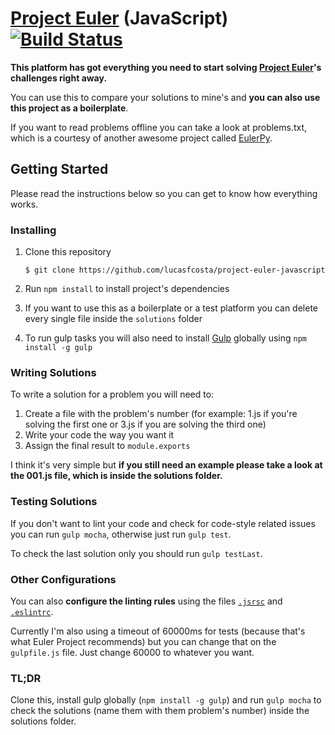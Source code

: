 # [Project Euler](https://projecteuler.net/) (JavaScript) [![Build Status](https://travis-ci.org/lucasfcosta/project-euler-javascript.svg?branch=master)](https://travis-ci.org/lucasfcosta/project-euler-javascript)

**This platform has got everything you need to start solving [Project Euler](https://projecteuler.net/)'s challenges right away.**

You can use this to compare your solutions to mine's and **you can also use this project as a boilerplate**.

If you want to read problems offline you can take a look at problems.txt, which is a courtesy of another awesome project called [EulerPy](https://github.com/iKevinY/EulerPy).


## Getting Started

Please read the instructions below so you can get to know how everything works.


### Installing

1. Clone this repository
    
    ```
    $ git clone https://github.com/lucasfcosta/project-euler-javascript
    ```
2. Run `npm install` to install project's dependencies
3. If you want to use this as a boilerplate or a test platform you can delete every single file inside the `solutions` folder
4. To run gulp tasks you will also need to install [Gulp](https://www.npmjs.com/package/gulp) globally using `npm install -g gulp`

### Writing Solutions

To write a solution for a problem you will need to:

1. Create a file with the problem's number (for example: 1.js if you're solving the first one or 3.js if you are solving the third one)
2. Write your code the way you want it
3. Assign the final result to `module.exports`

I think it's very simple but **if you still need an example please take a look at the 001.js file, which is inside the solutions folder.**


### Testing Solutions

If you don't want to lint your code and check for code-style related issues you can run `gulp mocha`, otherwise just run `gulp test`.

To check the last solution only you should run `gulp testLast`.

### Other Configurations

You can also **configure the linting rules** using the files [`.jsrsc`](http://jscs.info/rules?q=) and [`.eslintrc`](http://eslint.org/docs/rules/).

Currently I'm also using a timeout of 60000ms for tests (because that's what Euler Project recommends) but you can change that on the `gulpfile.js` file. Just change 60000 to whatever you want.


### TL;DR

Clone this, install gulp globally (`npm install -g gulp`) and run `gulp mocha` to check the solutions (name them with them problem's number) inside the solutions folder.
